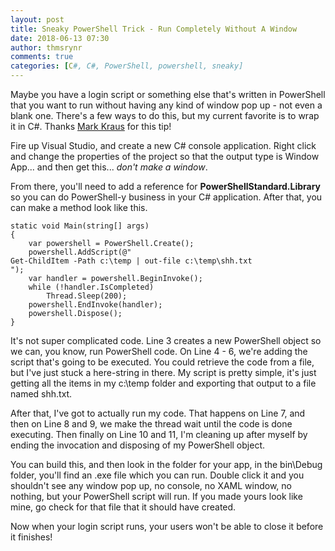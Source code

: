```yaml
---
layout: post
title: Sneaky PowerShell Trick - Run Completely Without A Window
date: 2018-06-13 07:30
author: thmsrynr
comments: true
categories: [C#, C#, PowerShell, powershell, sneaky]
---
```

Maybe you have a login script or something else that's written in PowerShell that you want to run without having any kind of window pop up - not even a blank one. There's a few ways to do this, but my current favorite is to wrap it in C#. Thanks <a href="https://twitter.com/markekraus" target="_blank" rel="noopener">Mark Kraus</a> for this tip!

<!--more-->

Fire up Visual Studio, and create a new C# console application. Right click and change the properties of the project so that the output type is Window App... and then get this... <em>don't make a window</em>.

From there, you'll need to add a reference for <strong>PowerShellStandard.Library</strong> so you can do PowerShell-y business in your C# application. After that, you can make a method look like this.
```
static void Main(string[] args)
{
    var powershell = PowerShell.Create();
    powershell.AddScript(@"
Get-ChildItem -Path c:\temp | out-file c:\temp\shh.txt
");
    var handler = powershell.BeginInvoke();
    while (!handler.IsCompleted)
        Thread.Sleep(200);
    powershell.EndInvoke(handler);
    powershell.Dispose();
}
```
It's not super complicated code. Line 3 creates a new PowerShell object so we can, you know, run PowerShell code. On Line 4 - 6, we're adding the script that's going to be executed. You could retrieve the code from a file, but I've just stuck a here-string in there. My script is pretty simple, it's just getting all the items in my c:\temp folder and exporting that output to a file named shh.txt.

After that, I've got to actually run my code. That happens on Line 7, and then on Line 8 and 9, we make the thread wait until the code is done executing. Then finally on Line 10 and 11, I'm cleaning up after myself by ending the invocation and disposing of my PowerShell object.

You can build this, and then look in the folder for your app, in the bin\Debug folder, you'll find an .exe file which you can run. Double click it and you shouldn't see any window pop up, no console, no XAML window, no nothing, but your PowerShell script will run. If you made yours look like mine, go check for that file that it should have created.

Now when your login script runs, your users won't be able to close it before it finishes!
